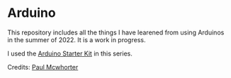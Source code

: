 # Arduino 
This repository includes all the things I have learened from using Arduinos in the summer of 2022. It is a work in progress. 

I used the [Arduino Starter Kit](https://www.amazon.com.au/ELEGOO-Project-Complete-Starter-Tutorial/dp/B07729RN7M/ref=asc_df_B07729RN7M/?tag=googleshopdsk-22&linkCode=df0&hvadid=341772832759&hvpos=&hvnetw=g&hvrand=7235815748084112100&hvpone=&hvptwo=&hvqmt=&hvdev=c&hvdvcmdl=&hvlocint=&hvlocphy=9071445&hvtargid=pla-676091710515&psc=1) in this series.

Credits: [Paul Mcwhorter](https://www.youtube.com/c/mcwhorpj)
